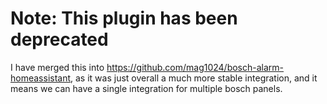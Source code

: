 # Note: This plugin has been deprecated
I have merged this into https://github.com/mag1024/bosch-alarm-homeassistant, as it was just overall a much more stable integration, and it means we can have a single integration for multiple bosch panels.